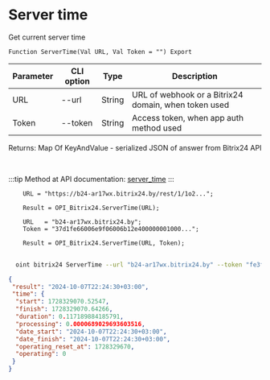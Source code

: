 ﻿---
sidebar_position: 4
---

# Server time
 Get current server time



`Function ServerTime(Val URL, Val Token = "") Export`

  | Parameter | CLI option | Type | Description |
  |-|-|-|-|
  | URL | --url | String | URL of webhook or a Bitrix24 domain, when token used |
  | Token | --token | String | Access token, when app auth method used |

  
  Returns:  Map Of KeyAndValue - serialized JSON of answer from Bitrix24 API

<br/>

:::tip
Method at API documentation: [server_time](https://dev.1c-bitrix.ru/rest_help/general/server_time.php)
:::
<br/>


```bsl title="Code example"
    URL = "https://b24-ar17wx.bitrix24.by/rest/1/1o2...";

    Result = OPI_Bitrix24.ServerTime(URL);

    URL   = "b24-ar17wx.bitrix24.by";
    Token = "37d1fe66006e9f06006b12e400000001000...";

    Result = OPI_Bitrix24.ServerTime(URL, Token);
```



```sh title="CLI command example"
    
  oint bitrix24 ServerTime --url "b24-ar17wx.bitrix24.by" --token "fe3fa966006e9f06006b12e400000001000..."

```

```json title="Result"
{
 "result": "2024-10-07T22:24:30+03:00",
 "time": {
  "start": 1728329070.52547,
  "finish": 1728329070.64266,
  "duration": 0.117189884185791,
  "processing": 0.0000689029693603516,
  "date_start": "2024-10-07T22:24:30+03:00",
  "date_finish": "2024-10-07T22:24:30+03:00",
  "operating_reset_at": 1728329670,
  "operating": 0
 }
}
```
